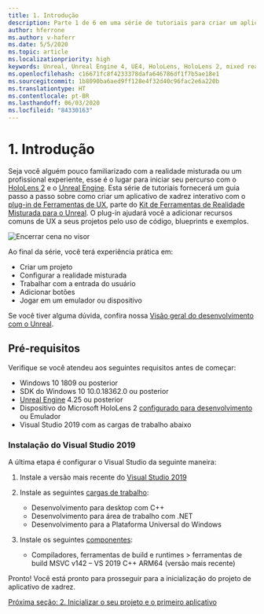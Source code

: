 ```yaml
---
title: 1. Introdução
description: Parte 1 de 6 em uma série de tutoriais para criar um aplicativo de xadrez simples usando o Unreal Engine 4 e o plug-in Ferramentas de UX do Kit de Ferramentas de Realidade Misturada
author: hferrone
ms.author: v-haferr
ms.date: 5/5/2020
ms.topic: article
ms.localizationpriority: high
keywords: Unreal, Unreal Engine 4, UE4, HoloLens, HoloLens 2, mixed reality, tutorial, getting started, mrtk, uxt, UX Tools, documentation
ms.openlocfilehash: c16671fc8f4233378dafa646786df1f7b5ae18e1
ms.sourcegitcommit: 1b8090ba6aed9ff128e4f32d40c96fac2e6a220b
ms.translationtype: HT
ms.contentlocale: pt-BR
ms.lasthandoff: 06/03/2020
ms.locfileid: "84330163"
---
```

# <a name="1-getting-started"></a>1. Introdução

Seja você alguém pouco familiarizado com a realidade misturada ou um profissional experiente, esse é o lugar para iniciar seu percurso com o [HoloLens 2](https://docs.microsoft.com/windows/mixed-reality/) e o [Unreal Engine](https://www.unrealengine.com/en-US/). Esta série de tutoriais fornecerá um guia passo a passo sobre como criar um aplicativo de xadrez interativo com o [plug-in de Ferramentas de UX](https://github.com/microsoft/MixedReality-UXTools-Unreal), parte do [Kit de Ferramentas de Realidade Misturada para o Unreal](https://github.com/microsoft/MixedRealityToolkit-Unreal). O plug-in ajudará você a adicionar recursos comuns de UX a seus projetos pelo uso de código, blueprints e exemplos. 

![Encerrar cena no visor](images/unreal-uxt/5-endscene.PNG)

Ao final da série, você terá experiência prática em:
* Criar um projeto
* Configurar a realidade misturada
* Trabalhar com a entrada do usuário
* Adicionar botões
* Jogar em um emulador ou dispositivo

Se você tiver alguma dúvida, confira nossa [Visão geral do desenvolvimento com o Unreal](https://docs.microsoft.com/windows/mixed-reality/unreal-development-overview).

## <a name="prerequisites"></a>Pré-requisitos
Verifique se você atendeu aos seguintes requisitos antes de começar:
* Windows 10 1809 ou posterior
* SDK do Windows 10 10.0.18362.0 ou posterior
* [Unreal Engine](https://www.unrealengine.com/en-US/get-now) 4.25 ou posterior
* Dispositivo do Microsoft HoloLens 2 [configurado para desenvolvimento](using-visual-studio.md#enabling-developer-mode) ou Emulador
* Visual Studio 2019 com as cargas de trabalho abaixo

### <a name="installing-visual-studio-2019"></a>Instalação do Visual Studio 2019
A última etapa é configurar o Visual Studio da seguinte maneira:
1. Instale a versão mais recente do [Visual Studio 2019](https://visualstudio.microsoft.com/downloads/)
2. Instale as seguintes [cargas de trabalho](https://docs.microsoft.com/visualstudio/install/modify-visual-studio?view=vs-2019#modify-workloads):
    * Desenvolvimento para desktop com C++
    * Desenvolvimento para área de trabalho com .NET
    * Desenvolvimento para a Plataforma Universal do Windows

3. Instale os seguintes [componentes](https://docs.microsoft.com/visualstudio/install/modify-visual-studio?view=vs-2019#modify-individual-components):
    * Compiladores, ferramentas de build e runtimes > ferramentas de build MSVC v142 – VS 2019 C++ ARM64 (versão mais recente)

Pronto! Você está pronto para prosseguir para a inicialização do projeto de aplicativo de xadrez.

[Próxima seção: 2. Inicializar o seu projeto e o primeiro aplicativo](unreal-uxt-ch2.md)